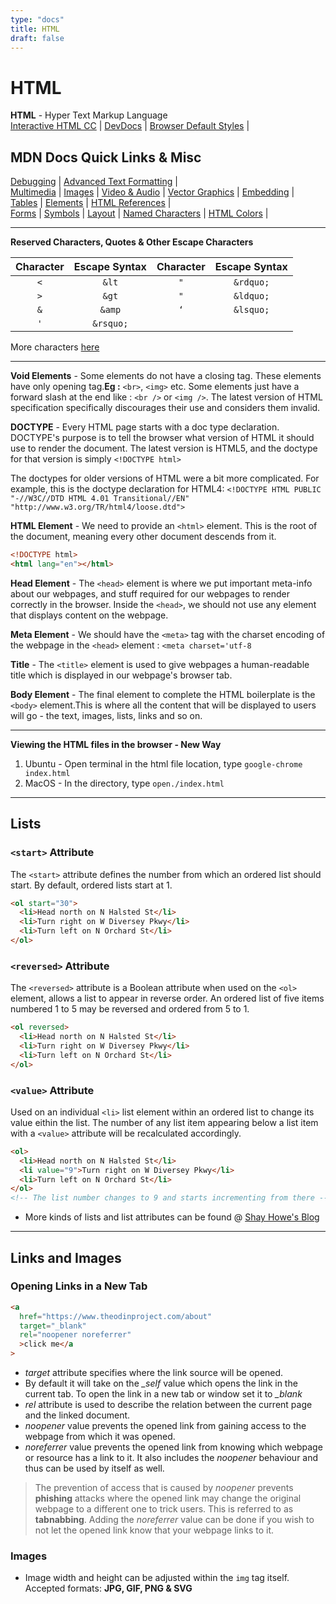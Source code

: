 ```yaml
---
type: "docs"
title: HTML
draft: false
---
```


# HTML

**HTML** - Hyper Text Markup Language  
[Interactive HTML CC](https://htmlcheatsheet.com) |
[DevDocs](https://devdocs.io/html/) |
[Browser Default Styles](https://browserdefaultstyles.com) |

## MDN Docs Quick Links & Misc

[Debugging](https://developer.mozilla.org/en-US/docs/Learn/HTML/Introduction_to_HTML/Debugging_HTML) |
[Advanced Text Formatting](https://developer.mozilla.org/en-US/docs/Learn/HTML/Introduction_to_HTML/Advanced_text_formatting) |  
[Multimedia](https://developer.mozilla.org/en-US/docs/Learn/HTML/Multimedia_and_embedding) |
[Images](https://developer.mozilla.org/en-US/docs/Learn/HTML/Multimedia_and_embedding/Images_in_HTML) |
[Video & Audio](https://developer.mozilla.org/en-US/docs/Learn/HTML/Multimedia_and_embedding/Video_and_audio_content) |
[Vector Graphics](https://developer.mozilla.org/en-US/docs/Learn/HTML/Multimedia_and_embedding/Adding_vector_graphics_to_the_Web) |
[Embedding](https://developer.mozilla.org/en-US/docs/Learn/HTML/Multimedia_and_embedding/Other_embedding_technologies) |  
[Tables](https://developer.mozilla.org/en-US/docs/Learn/HTML/Tables) |
[Elements](https://developer.mozilla.org/en-US/docs/Web/HTML/Element) |
[HTML References](https://developer.mozilla.org/en-US/docs/Web/HTML/Reference) |  
[Forms](https://www.w3schools.com/html/html_forms.asp) |
[Symbols](https://www.w3schools.com/html/html_symbols.asp) |
[Layout](https://www.w3schools.com/html/html_layout.asp) |
[Named Characters](https://html.spec.whatwg.org/multipage/named-characters.html) |
[HTML Colors](https://htmlcolorcodes.com) |

---

**Reserved Characters, Quotes & Other Escape Characters**

| Character | Escape Syntax | Character | Escape Syntax |
| :-------: | :-----------: | :-------: | :-----------: |
|    `<`    |     `&lt`     |    `"`    |   `&rdquo;`   |
|    `>`    |     `&gt`     |    `"`    |   `&ldquo;`   |
|    `&`    |    `&amp`     |    `‘`    |   `&lsquo;`   |
|    `'`    |   `&rsquo;`   |           |               |

More characters [here](https://html.spec.whatwg.org/multipage/named-characters.html)

---

**Void Elements** - Some elements do not have a closing tag. These elements have only opening tag.**Eg :** `<br>`, `<img>` etc. Some elements just have a forward slash at the end like : `<br />` or `<img />`. The latest version of HTML specification specifically discourages their use and considers them invalid.

**DOCTYPE** - Every HTML page starts with a doc type declaration. DOCTYPE's purpose is to tell the browser what version of HTML it should use to render the document. The latest version is HTML5, and the doctype for that version is simply `<!DOCTYPE html>`

The doctypes for older versions of HTML were a bit more complicated. For example, this is the doctype declaration for HTML4:
`<!DOCTYPE HTML PUBLIC "-//W3C//DTD HTML 4.01 Transitional//EN" "http://www.w3.org/TR/html4/loose.dtd">`

**HTML Element** - We need to provide an `<html>` element. This is the root of the document, meaning every other document descends from it.

```html
<!DOCTYPE html>
<html lang="en"></html>
```

**Head Element** - The `<head>` element is where we put important meta-info about our webpages, and stuff required for our webpages to render correctly in the browser. Inside the `<head>`, we should not use any element that displays content on the webpage.

**Meta Element** - We should have the `<meta>` tag with the charset encoding of the webpage in the `<head>` element : `<meta charset='utf-8`

**Title** - The `<title>` element is used to give webpages a human-readable title which is displayed in our webpage's browser tab.

**Body Element** - The final element to complete the HTML boilerplate is the `<body>` element.This is where all the content that will be displayed to users will go - the text, images, lists, links and so on.

---

**Viewing the HTML files in the browser - New Way**

1. Ubuntu - Open terminal in the html file location, type `google-chrome index.html`
2. MacOS - In the directory, type `open./index.html`

---

## Lists

### `<start>` Attribute

The `<start>` attribute defines the number from which an ordered list should start. By default, ordered lists start at 1.

```html
<ol start="30">
  <li>Head north on N Halsted St</li>
  <li>Turn right on W Diversey Pkwy</li>
  <li>Turn left on N Orchard St</li>
</ol>
```

### `<reversed>` Attribute

The `<reversed>` attribute is a Boolean attribute when used on the `<ol>` element, allows a list to appear in reverse order. An ordered list of five items numbered 1 to 5 may be reversed and ordered from 5 to 1.

```html
<ol reversed>
  <li>Head north on N Halsted St</li>
  <li>Turn right on W Diversey Pkwy</li>
  <li>Turn left on N Orchard St</li>
</ol>
```

### `<value>` Attribute

Used on an individual `<li>` list element within an ordered list to change its value eithin the list. The number of any list item appearing below a list item with a `<value>` attribute will be recalculated accordingly.

```html
<ol>
  <li>Head north on N Halsted St</li>
  <li value="9">Turn right on W Diversey Pkwy</li>
  <li>Turn left on N Orchard St</li>
</ol>
<!-- The list number changes to 9 and starts incrementing from there -->
```

- More kinds of lists and list attributes can be found @ [Shay Howe's Blog](https://learn.shayhowe.com/html-css/creating-lists/)

---

## Links and Images

### Opening Links in a New Tab

```html
<a
  href="https://www.theodinproject.com/about"
  target="_blank"
  rel="noopener noreferrer"
  >click me</a
>
```

- _target_ attribute specifies where the link source will be opened.
- By default it will take on the _\_self_ value which opens the link in the current tab. To open the link in a new tab or window set it to _\_blank_
- _rel_ attribute is used to describe the relation between the current page and the linked document.
- _noopener_ value prevents the opened link from gaining access to the webpage from which it was opened.
- _noreferrer_ value prevents the opened link from knowing which webpage or resource has a link to it. It also includes the _noopener_ behaviour and thus can be used by itself as well.

> The prevention of access that is caused by _noopener_ prevents **phishing** attacks where the opened link may change the original webpage to a different one to trick users. This is referred to as **tabnabbing**. Adding the _noreferrer_ value can be done if you wish to not let the opened link know that your webpage links to it.

### Images

- Image width and height can be adjusted within the `img` tag itself. Accepted formats: **JPG, GIF, PNG & SVG**

